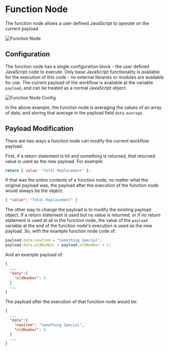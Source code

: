 # Function Node

The function node allows a user defined JavaScript to operate on the current payload.

![Function Node](/images/workflows/logic/function-node.png "Function Node")

## Configuration

The function node has a single configuration block - the user defined JavaScript code to execute.  Only base JavaScript functionality is available for the execution of this code - no external libraries or modules are available for use. The current payload of the workflow is available at the variable `payload`, and can be treated as a normal JavaScript object.

![Function Node Config](/images/workflows/logic/function-node-config.png "Function Node Config")

In the above example, the function node is averaging the values of an array of data, and storing that average in the payload field `data.average`.

## Payload Modification

There are two ways a function node can modify the current workflow payload.

First, if a return statement is hit and something is returned, that returned value is used as the new payload.  For example:

```javascript
return { value: "Total Replacement" };
```

If that was the entire contents of a function node, no matter what the original payload was, the payload after the execution of the function node would always be the object:

```JSON
{ "value": "Total Replacement" }
```

The other way to change the payload is to modify the existing payload object.  If a return statement is used but no value is returned, or if no return statement is used at all in the function node, the value of the `payload` variable at the end of the function node's execution is used as the new payload.  So, with the example function node code of:

```javascript
payload.data.newItem = "Something Special";
payload.data.oldNumber = payload.oldNumber + 1;
```

And an example payload of:

```JSON
{
  ...
  "data":{
    "oldNumber": 5
  }
  ...
}
```

The payload after the execution of that function node would be:

```JSON
{
  ...
  "data":{
    "newItem": "Something Special",
    "oldNumber": 6
  }
  ...
}
```
